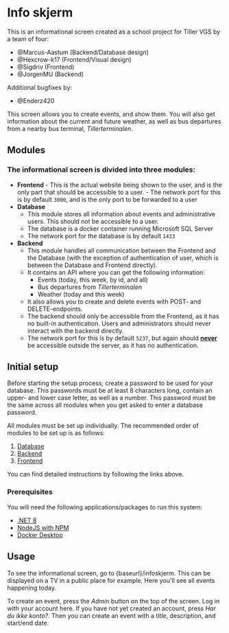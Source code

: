 # Info skjerm
This is an informational screen created as a school project for Tiller VGS by a team of four:
- @Marcus-Aastum (Backend/Database design)
- @Hexcrow-k17 (Frontend/Visual design)
- @Sigdriv (Frontend)
- @JorgenMU (Backend)

Additional bugfixes by:
- @Enderz420

This screen allows you to create events, and show them. You will also get information about the current and future weather, as well as bus departures from a nearby bus terminal, *Tillerterminalen*. 

## Modules
### The informational screen is divided into three modules:
- **Frontend**
        - This is the actual website being shown to the user, and is the only part that should be accessible to a user.
        - The network port for this is by default `3000`, and is the only port to be forwarded to a user
- **Database**
    - This module stores all information about events and administrative users. This should not be accessible to a user.
    - The database is a docker container running Microsoft SQL Server
    - The network port for the database is by default `1433`
- **Backend**
    - This module handles all communication between the Frontend and the Database (with the exception of authentication of user, which is between the Database and Frontend directly).
    - It contains an API where you can get the following information:
        - Events (today, this week, by id, and all)
        - Bus departures from *Tillerterminalen*
        - Weather (today and this week)
    - It also allows you to create and delete events with POST- and DELETE-endpoints. 
    - The backend should only be accessible from the Frontend, as it has no built-in authentication. Users and administrators should never interact with the backend directly.
    - The network port for this is by default `5237`, but again should <ins>**never**</ins> be accessible outside the server, as it has no authentication.

## Initial setup
Before starting the setup process, create a password to be used for your database. This passwords must be at least 8 characters long, contain an upper- and lower case letter, as well as a number. This password must be the same across all modules when you get asked to enter a database password. 

All modules must be set up individually. The recommended order of modules to be set up is as follows:
1. [Database](/Database/)
2. [Backend](/Backend/info-skjerm-api/)
3. [Frontend](/frontend/info-skjerm/)

You can find detailed instructions by following the links above. 

### Prerequisites
You will need the following applications/packages to run this system:
- [.NET 8](https://dotnet.microsoft.com/en-us/download)
- [NodeJS with NPM](https://nodejs.org/en/download/prebuilt-installer/current) 
- [Docker Desktop](https://www.docker.com/products/docker-desktop/)

## Usage
To see the informational screen, go to {baseurl}/infoskjerm. This can be displayed on a TV in a public place for example. Here you'll see all events happening today.

To create an event, press the *Admin* button on the top of the screen. Log in with your account here. If you have not yet created an account, press *Har du ikke konto?*. Then you can create an event with a title, description, and start/end date. 
